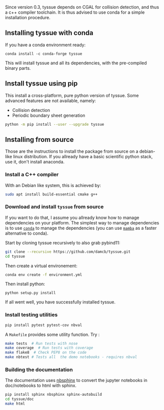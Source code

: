 Since version 0.3, tyssue depends on CGAL for collision detection, and thus a c++ compiler toolchain. It is thus advised to use conda for a simple installation procedure.

## Installing tyssue with conda

If you have a conda environment ready:
```
conda install -c conda-forge tyssue
```

This will install tyssue and all its dependencies, with the pre-compiled binary parts.

## Install tyssue using pip

This install a cross-platform, pure python version of tyssue.
Some advanced features are not available, namely:

- Collision detection
- Periodic boundary sheet generation

```sh
python -m pip install --user --upgrade tyssue
```

## Installing from source

Those are the instructions to install the package from source on a
debian-like linux distribution. If you allready have a basic
scientific python stack, use it, don't install anaconda.

### Install a C++ compiler

With an Debian like system, this is achieved by:

```bash
sudo apt install build-essential cmake g++
```

### Download and install `tyssue` from source

If you want to do that, I assume you allready know how to manage
dependencies on your platform. The simplest way to manage dependencies is to use [`conda`](https://docs.conda.io/en/latest/miniconda.html) to manage the dependencies (you can use [`mamba`](https://github.com/mamba-org/mamba) as a faster alternative to conda).

Start by cloning tyssue recursively to also grab pybind11:

```bash
git clone --recursive https://github.com/damcb/tyssue.git
cd tyssue
```

Then create a virtual environement:

```bash
conda env create -f environment.yml
```

Then install python:
```
python setup.py install
```



If all went well, you have successfully installed tyssue.

### Install testing utilities

```sh
pip install pytest pytest-cov nbval
```

A `Makefile` provides some utility function. Try :

```sh
make tests  # Run tests with nose
make coverage  # Run tests with coverage
make flake8  # Check PEP8 on the code
make nbtest # Tests all  the demo notebooks - requires nbval
```


### Building the documentation

The documentation uses
[nbsphinx](http://nbsphinx.readthedocs.io/en/0.2.9/index.html) to
convert the jupyter notebooks in doc/notebooks to html with sphinx.


```sh
pip install sphinx nbsphinx sphinx-autobuild
cd tyssue/doc
make html
```
